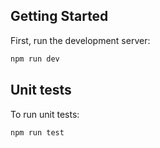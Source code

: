 ## Getting Started

First, run the development server:

```bash
npm run dev
```

## Unit tests

To run unit tests:

```bash
npm run test
```

